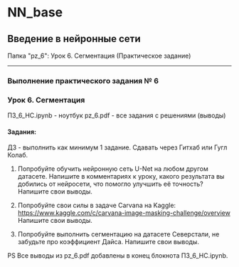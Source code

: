 # NN_base
## Введение в нейронные сети

Папка "pz_6": Урок 6. Сегментация (Практическое задание)
___________________________
### Выполнение практического задания № 6
### Урок 6. Сегментация

ПЗ_6_НС.ipynb	- ноутбук
pz_6.pdf	- все задания с решениями (выводы) <br>

#### Задания:

ДЗ - выполнить как минимум 1 задание. Сдавать через Гитхаб или Гугл Колаб.

1. Попробуйте обучить нейронную сеть U-Net на любом другом датасете. Напишите в комментариях к уроку, какого результата вы добились от нейросети, что помогло улучшить её точность?
Напишите свои выводы.

2. Попробуйте свои силы в задаче Carvana на Kaggle: https://www.kaggle.com/c/carvana-image-masking-challenge/overview
Напишите свои выводы.

3. Попробуйте выполнить сегментацию на датасете Северстали, не забудьте про коэффициент Дайса.
Напишите свои выводы.

PS Все выводы из pz_6.pdf добавлены в конец блокнота ПЗ_6_НС.ipynb.
